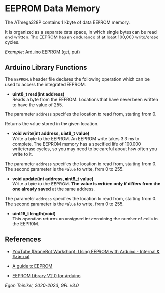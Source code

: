 # EEPROM Data Memory

The ATmega328P contains 1 Kbyte of data EEPROM memory. 

It is organized as a separate data space, in which single bytes can be read and written. 
The EEPROM has an endurance of at least 100,000 write/erase cycles. 

_Example_: [Arduino EEPROM (get, put)](https://www.tinkercad.com/things/hYf9OOX57nT)



## Arduino Library Functions

The `EEPROM.h` header file declares the following operation which can be used to access the 
integrated EEPROM.

* **uint8_t read(int address)**\
Reads a byte from the EEPROM. Locations that have never been written to have the value of 255.

The parameter `address` specifies the location to read from, starting from 0.

Returns the value stored in the given location.

* **void write(int address, uint8_t value)**\
Write a byte to the EEPROM.
An EEPROM write takes 3.3 ms to complete. 
The EEPROM memory has a specified life of 100,000 write/erase cycles, so you may need to 
be careful about how often you write to it.

The parameter `address` specifies the location to read from, starting from 0. 
The second parameter is the `value` to write, from 0 to 255.


* **void update(int address, uint8_t value)**\
Write a byte to the EEPROM. **The value is written only if differs from the one already saved** at the same address.

The parameter `address` specifies the location to read from, starting from 0. 
The second parameter is the `value` to write, from 0 to 255.


* **uint16_t length(void)**\
This operation returns an unsigned int containing the number of cells in the EEPROM.


## References

* [YouTube (DroneBot Workshop): Using EEPROM with Arduino - Internal & External](https://youtu.be/ShqvATqXA7g)

* [A guide to EEPROM](https://docs.arduino.cc/learn/programming/eeprom-guide)

* [EEPROM Library V2.0 for Arduino](https://github.com/arduino/ArduinoCore-avr/tree/master/libraries/EEPROM)

*Egon Teiniker, 2020-2023, GPL v3.0* 
